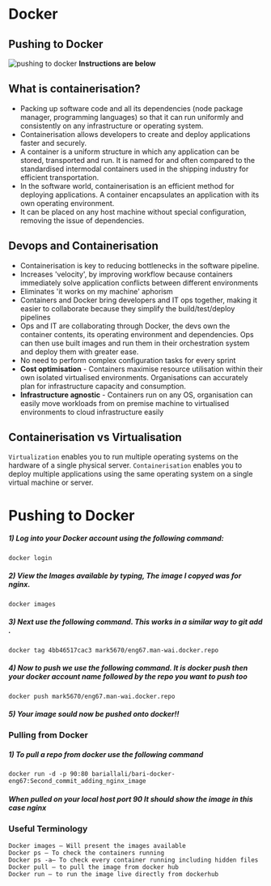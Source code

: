 # Docker

## Pushing to Docker 
![pushing to docker](images/pushing_to_docker.gif)
__Instructions are below__

## What is containerisation?
- Packing up software code and all its dependencies (node package manager, programming languages) so that it can run uniformly and consistently on any infrastructure or operating system.
- Containerisation allows developers to create and deploy applications faster and securely.
- A container is a uniform structure in which any application can be stored, transported and run. It is named for and often compared to the standardised intermodal containers used in the shipping industry for efficient transportation.
- In the software world, containerisation is an efficient method for deploying applications. A container encapsulates an application with its own operating environment. 
- It can be placed on any host machine without special configuration, removing the issue of dependencies.

## Devops and Containerisation 
- Containerisation is key to reducing bottlenecks in the software pipeline.
- Increases 'velocity', by improving workflow because containers immediately solve application conflicts between different environments
- Eliminates 'it works on my machine' aphorism
- Containers and Docker bring developers and IT ops together, making it easier to collaborate because they simplify the build/test/deploy pipelines
- Ops and IT are collaborating through Docker, the devs own the container contents, its operating environment and dependencies. Ops can then use built images and run them in their orchestration system and deploy them with greater ease.
- No need to perform complex configuration tasks for every sprint
- **Cost optimisation** - Containers maximise resource utilisation within their own isolated virtualised environments. Organisations can accurately plan for infrastructure capacity and consumption.
- **Infrastructure agnostic** - Containers run on any OS, organisation can easily move workloads from on premise machine to virtualised environments to cloud infrastructure easily


## Containerisation vs Virtualisation 

```Virtualization``` enables you to run multiple operating systems on the hardware of a single physical server.
```Containerisation``` enables you to deploy multiple applications using the same operating system on a single virtual machine or server. 

# Pushing to Docker

##### 1) Log into your Docker account using the following command:

```docker login```

##### 2) View the Images available by typing, The image I copyed was for nginx. 

```docker images```

##### 3) Next use the following command. This works in a similar way to git add .

```
docker tag 4bb46517cac3 mark5670/eng67.man-wai.docker.repo
```

##### 4) Now to push we use the following command. It is docker push then your docker account name followed by the repo you want to push too

```docker push mark5670/eng67.man-wai.docker.repo```

##### 5) Your image sould now be pushed onto docker!!

### Pulling from Docker

##### 1) To pull a repo from docker use the following command

``` docker run -d -p 90:80 bariallali/bari-docker-eng67:Second_commit_adding_nginx_image ```

##### When pulled on your local host port 90 It should show the image in this case nginx

### Useful Terminology 
```
Docker images – Will present the images available
Docker ps – To check the containers running
Docker ps -a– To check every container running including hidden files
Docker pull – to pull the image from docker hub
Docker run – to run the image live directly from dockerhub

```

